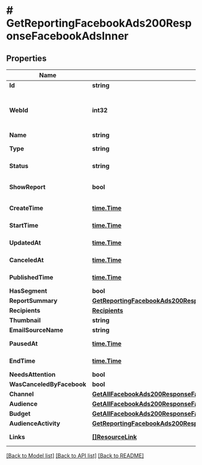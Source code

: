 # # GetReportingFacebookAds200ResponseFacebookAdsInner


## Properties 


Name | Type | Description | Notes
------------ | ------------- | ------------- | -------------
**Id**| **string** | Unique ID of an Outreach.  | [optional]
**WebId**| **int32** | The ID used in the Mailchimp web application. For example, for a &#x60;regular&#x60; outreach, you can view this campaign in your Mailchimp account at &#x60;https://{dc}.admin.mailchimp.com/campaigns/show/?id&#x3D;{web_id}&#x60;.  | [optional]
**Name**| **string** | Title or name of an Outreach.  | [optional]
**Type**| **string** | The type of outreach this object is. for more information please, see Model/string.php  | [optional]
**Status**| **string** | The status of this outreach. for more information please, see Model/string.php  | [optional]
**ShowReport**| **bool** | Outreach report availability. Note: This property is hotly debated in what it _should_ convey. See [MCP-1371](https://jira.mailchimp.com/browse/MCP-1371) for more context.  | [optional]
**CreateTime**| [**time.Time**](time.Time.md) | The date and time the outreach was created in ISO 8601 format.  | [optional]
**StartTime**| [**time.Time**](time.Time.md) | The date and time the outreach was started in ISO 8601 format.  | [optional]
**UpdatedAt**| [**time.Time**](time.Time.md) | The date and time the outreach was last updated in ISO 8601 format.  | [optional]
**CanceledAt**| [**time.Time**](time.Time.md) | The date and time the outreach was canceled in ISO 8601 format.  | [optional]
**PublishedTime**| [**time.Time**](time.Time.md) | The date and time the outreach was (or will be) published in ISO 8601 format.  | [optional]
**HasSegment**| **bool** | If this outreach targets a segment of your audience.  | [optional]
**ReportSummary**| [**GetReportingFacebookAds200ResponseFacebookAdsInnerAllOfReportSummary**](GetReportingFacebookAds200ResponseFacebookAdsInnerAllOfReportSummary.md) |   | [optional]
**Recipients**| [**Recipients**](Recipients.md) |   | [optional]
**Thumbnail**| **string** | The URL of the thumbnail for this outreach.  | [optional]
**EmailSourceName**| **string** |   | [optional]
**PausedAt**| [**time.Time**](time.Time.md) | The date and time the ad was paused in ISO 8601 format.  | [optional]
**EndTime**| [**time.Time**](time.Time.md) | The date and time the ad was ended in ISO 8601 format.  | [optional]
**NeedsAttention**| **bool** | If the ad has a problem and needs attention.  | [optional]
**WasCanceledByFacebook**| **bool** |   | [optional]
**Channel**| [**GetAllFacebookAds200ResponseFacebookAdsInnerAllOfChannel**](GetAllFacebookAds200ResponseFacebookAdsInnerAllOfChannel.md) |   | [optional]
**Audience**| [**GetAllFacebookAds200ResponseFacebookAdsInnerAllOfAudience**](GetAllFacebookAds200ResponseFacebookAdsInnerAllOfAudience.md) |   | [optional]
**Budget**| [**GetAllFacebookAds200ResponseFacebookAdsInnerAllOfBudget**](GetAllFacebookAds200ResponseFacebookAdsInnerAllOfBudget.md) |   | [optional]
**AudienceActivity**| [**GetReportingFacebookAds200ResponseFacebookAdsInnerAllOfAudienceActivity**](GetReportingFacebookAds200ResponseFacebookAdsInnerAllOfAudienceActivity.md) |   | [optional]
**Links**| [**[]ResourceLink**](ResourceLink.md) | A list of link types and descriptions for the API schema documents.  | [optional] [readonly]


[[Back to Model list]](../../README.md#models) [[Back to API list]](../../README.md#endpoints) [[Back to README]](../../README.md)

